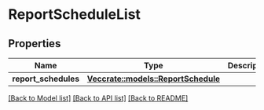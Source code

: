 # ReportScheduleList

## Properties

Name | Type | Description | Notes
------------ | ------------- | ------------- | -------------
**report_schedules** | [**Vec<crate::models::ReportSchedule>**](ReportSchedule.md) |  | 

[[Back to Model list]](../README.md#documentation-for-models) [[Back to API list]](../README.md#documentation-for-api-endpoints) [[Back to README]](../README.md)


